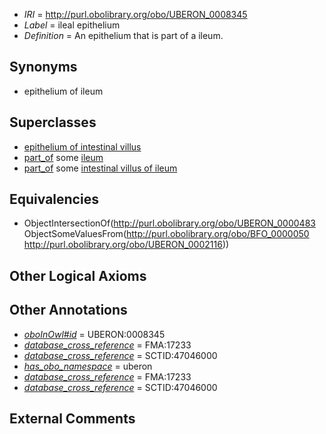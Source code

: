  * *IRI* = http://purl.obolibrary.org/obo/UBERON_0008345
 * *Label* = ileal epithelium
 * *Definition* = An epithelium that is part of a ileum.

## Synonyms

 * epithelium of ileum

## Superclasses

 * [epithelium of intestinal villus](../../UBERON/36/UBERON_0013636.md)
 * [part_of](../../BFO/50/BFO_0000050.md) some [ileum](../../UBERON/16/UBERON_0002116.md)
 * [part_of](../../BFO/50/BFO_0000050.md) some [intestinal villus of ileum](../../UBERON/44/UBERON_0008344.md)

## Equivalencies

 * ObjectIntersectionOf(<http://purl.obolibrary.org/obo/UBERON_0000483> ObjectSomeValuesFrom(<http://purl.obolibrary.org/obo/BFO_0000050> <http://purl.obolibrary.org/obo/UBERON_0002116>))

## Other Logical Axioms


## Other Annotations

 * *[oboInOwl#id](../../id/oboInOwl#id.md)* = UBERON:0008345
 * *[database_cross_reference](../../ef/oboInOwl#hasDbXref.md)* = FMA:17233
 * *[database_cross_reference](../../ef/oboInOwl#hasDbXref.md)* = SCTID:47046000
 * *[has_obo_namespace](../../ce/oboInOwl#hasOBONamespace.md)* = uberon
 * *[database_cross_reference](../../ef/oboInOwl#hasDbXref.md)* = FMA:17233
 * *[database_cross_reference](../../ef/oboInOwl#hasDbXref.md)* = SCTID:47046000

## External Comments

